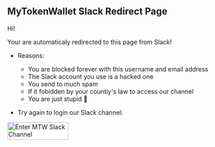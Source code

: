 ## MyTokenWallet Slack Redirect Page

Hi!

Your are automaticaly redirected to this page from Slack!

* Reasons:
    * You are blocked forever with this username and email address
    * The Slack account you use is a hacked one
    * You send to much spam
    * If it fobidden by your countiy's law to access our channel
    * You are just stupid 🦄
    
* Try again to login our Slack channel:

<a href="https://mytokenwallet.herokuapp.com"><img alt="Enter MTW Slack Channel" height="40" width="139" src="https://platform.slack-edge.com/img/add_to_slack.png" srcset="https://platform.slack-edge.com/img/add_to_slack.png 1x, https://platform.slack-edge.com/img/add_to_slack@2x.png 2x" /></a>
